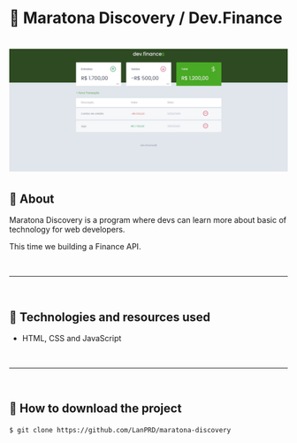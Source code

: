 # 🚀 Maratona Discovery / Dev.Finance

<h1>
    <img src="assets/devFinance.jpg">
</h1>

## 📖 About

Maratona Discovery is a program where devs can learn more about basic of technology for web developers.

This time we building a Finance API.

<br>

---

<br>

## 💾 Technologies and resources used

- HTML, CSS and JavaScript

<br>

---

<br>

## 📁 How to download the project

```bash
$ git clone https://github.com/LanPRD/maratona-discovery
```